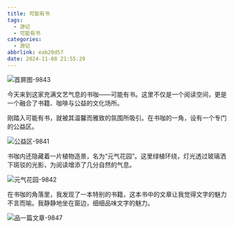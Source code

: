 ```yaml
---
title: 可能有书
tags:
  - 游记
  - 可能有书
categories:
  - 游记
abbrlink: eab20d57
date: 2024-11-08 21:55:29
---
```


![首屏图-9843](https://s21.ax1x.com/2025/03/24/pEBsjBD.jpg)

<!-- more -->

今天来到这家充满文艺气息的书咖——可能有书。这里不仅是一个阅读空间，更是一个融合了书籍、咖啡与公益的文化场所。

刚踏入可能有书，就被其温馨而雅致的氛围所吸引。在书咖的一角，设有一个专门的公益区。

![公益区-9841](https://s21.ax1x.com/2025/03/24/pEBszAH.jpg)

书咖内还隐藏着一片植物造景，名为“元气花园”。这里绿植环绕，灯光透过玻璃洒下斑驳的光影，为阅读增添了几分自然的气息。

![元气花园-9842](https://s21.ax1x.com/2025/03/24/pEBySNd.jpg)

在书咖的角落里，我发现了一本特别的书籍，这本书中的文章让我觉得文字的魅力不言而喻。我静静地坐在窗边，细细品味文字的魅力。

![品一篇文章-9847](https://s21.ax1x.com/2025/03/24/pEBsXnO.jpg)

